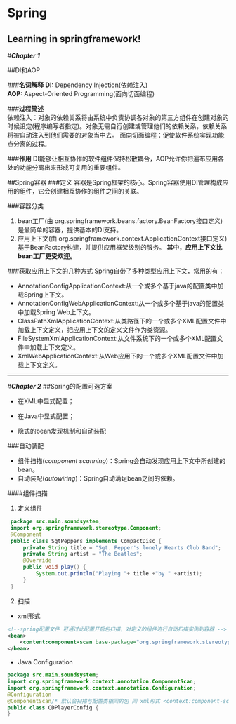 # Spring
Learning in springframework!
-------------------------------------------------------------------------------
#**_Chapter 1_**

##DI和AOP

###**名词解释**
**DI:** Dependency Injection(依赖注入)\
**AOP:** Aspect-Oriented Programming(面向切面编程)

###**过程简述**    
依赖注入：对象的依赖关系将由系统中负责协调各对象的第三方组件在创建对象的时候设定(程序编写者指定)。对象无需自行创建或管理他们的依赖关系，依赖关系将被自动注入到他们需要的对象当中去。
面向切面编程：促使软件系统实现功能点分离的过程。

###**作用**
DI能够让相互协作的软件组件保持松散耦合，AOP允许你把遍布应用各处的功能分离出来形成可复用的重要组件。


##Spring容器
###定义
容器是Spring框架的核心。Spring容器使用DI管理构成应用的组件，它会创建相互协作的组件之间的关联。

###容器分类
1. bean工厂(由 org.springframework.beans.factory.BeanFactory接口定义)是最简单的容器，提供基本的DI支持。
2. 应用上下文(由 org.springframework.context.ApplicationContext接口定义)基于BeanFactory构建，并提供应用框架级别的服务。
**其中，应用上下文比bean工厂更受欢迎。**

###获取应用上下文的几种方式
Spring自带了多种类型应用上下文，常用的有：
- AnnotationConfigApplicationContext:从一个或多个基于java的配置类中加载Spring上下文。
- AnnotationConfigWebApplicationContext:从一个或多个基于java的配置类中加载Spring Web上下文。
- ClassPathXmlApplicationContext:从类路径下的一个或多个XML配置文件中加载上下文定义，把应用上下文的定义文件作为类资源。
- FileSystemXmlApplicationContext:从文件系统下的一个或多个XML配置文件中加载上下文定义。
- XmlWebApplicationContext:从Web应用下的一个或多个XML配置文件中加载上下文定义。
---
#**_Chapter 2_**
##Spring的配置可选方案
- 在XML中显式配置；
+ 在Java中显式配置；
* 隐式的bean发现机制和自动装配

###自动装配
+ 组件扫描(*component scanning*)：Spring会自动发现应用上下文中所创建的bean。
+ 自动装配(*autowiring*)：Spring自动满足bean之间的依赖。

####组件扫描

1. 定义组件
```java
 package src.main.soundsystem;
 import org.springframework.stereotype.Component;
 @Component
 public class SgtPeppers implements CompactDisc {
     private String title = "Sgt. Pepper's lonely Hearts Club Band";
     private String artist = "The Beatles";
     @Override
     public void play() {
         System.out.println("Playing "+ title +"by " +artist);
     }
 }
```
2. 扫描
- xml形式
```xml
<!--spring配置文件 可通过此配置开启包扫描，对定义的组件进行自动扫描实例到容器 -->
<bean>
    <content:component-scan base-package="org.springframework.stereotype.Component"></content>
</bean>
```
- Java Configuration
```java
package src.main.soundsystem;
import org.springframework.context.annotation.ComponentScan;
import org.springframework.context.annotation.Configuration;
@Configuration
@ComponentScan/* 默认会扫描与配置类相同的包 同 xml形式 <context:component-scan base-package="src.main.java.soundsystem">*/
public class CDPlayerConfig {
}
```



